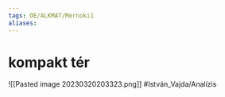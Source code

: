 ```yaml
---
tags: OE/ALKMAT/Mernoki1 
aliases:
---
```

# kompakt tér
![[Pasted image 20230320203323.png]]
#István_Vajda/Analízis 